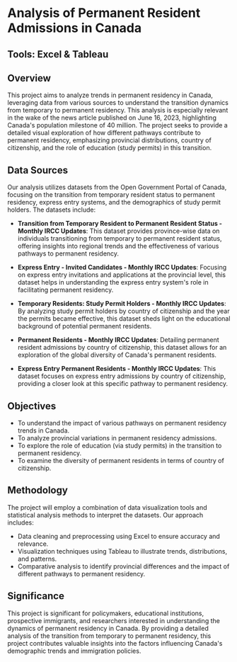 # Analysis of Permanent Resident Admissions in Canada

## Tools: Excel & Tableau

## Overview
This project aims to analyze trends in permanent residency in Canada, leveraging data from various sources to understand the transition dynamics from temporary to permanent residency. This analysis is especially relevant in the wake of the news article published on June 16, 2023, highlighting Canada's population milestone of 40 million. The project seeks to provide a detailed visual exploration of how different pathways contribute to permanent residency, emphasizing provincial distributions, country of citizenship, and the role of education (study permits) in this transition.

## Data Sources
Our analysis utilizes datasets from the Open Government Portal of Canada, focusing on the transition from temporary resident status to permanent residency, express entry systems, and the demographics of study permit holders. The datasets include:

- **Transition from Temporary Resident to Permanent Resident Status - Monthly IRCC Updates**: This dataset provides province-wise data on individuals transitioning from temporary to permanent resident status, offering insights into regional trends and the effectiveness of various pathways to permanent residency.

- **Express Entry - Invited Candidates - Monthly IRCC Updates**: Focusing on express entry invitations and applications at the provincial level, this dataset helps in understanding the express entry system's role in facilitating permanent residency.

- **Temporary Residents: Study Permit Holders - Monthly IRCC Updates**: By analyzing study permit holders by country of citizenship and the year the permits became effective, this dataset sheds light on the educational background of potential permanent residents.

- **Permanent Residents - Monthly IRCC Updates**: Detailing permanent resident admissions by country of citizenship, this dataset allows for an exploration of the global diversity of Canada's permanent residents.

- **Express Entry Permanent Residents - Monthly IRCC Updates**: This dataset focuses on express entry admissions by country of citizenship, providing a closer look at this specific pathway to permanent residency.

## Objectives
- To understand the impact of various pathways on permanent residency trends in Canada.
- To analyze provincial variations in permanent residency admissions.
- To explore the role of education (via study permits) in the transition to permanent residency.
- To examine the diversity of permanent residents in terms of country of citizenship.

## Methodology
The project will employ a combination of data visualization tools and statistical analysis methods to interpret the datasets. Our approach includes:
- Data cleaning and preprocessing using Excel to ensure accuracy and relevance.
- Visualization techniques using Tableau to illustrate trends, distributions, and patterns.
- Comparative analysis to identify provincial differences and the impact of different pathways to permanent residency.

## Significance
This project is significant for policymakers, educational institutions, prospective immigrants, and researchers interested in understanding the dynamics of permanent residency in Canada. By providing a detailed analysis of the transition from temporary to permanent residency, this project contributes valuable insights into the factors influencing Canada's demographic trends and immigration policies.
